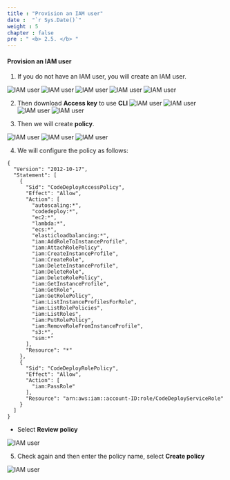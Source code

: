 ```yaml
---
title : "Provision an IAM user"
date :  "`r Sys.Date()`" 
weight : 5
chapter : false
pre : " <b> 2.5. </b> "
---
```


#### Provision an IAM user

1. If you do not have an IAM user, you will create an IAM user.

![IAM user](/images/2/2.5/1.png)
![IAM user](/images/2/2.5/2.png)
![IAM user](/images/2/2.5/3.png)
![IAM user](/images/2/2.5/4.png)
![IAM user](/images/2/2.5/5.png)

2. Then download **Access key** to use **CLI**
![IAM user](/images/2/2.5/6.png)
![IAM user](/images/2/2.5/7.png)
![IAM user](/images/2/2.5/8.png)
![IAM user](/images/2/2.5/9.png)



3. Then we will create **policy**.

![IAM user](/images/2/2.5/14.png)
![IAM user](/images/2/2.5/10.png)
![IAM user](/images/2/2.5/11.png)

4. We will configure the policy as follows:

```
{
  "Version": "2012-10-17",
  "Statement": [
    {
      "Sid": "CodeDeployAccessPolicy",
      "Effect": "Allow",
      "Action": [
        "autoscaling:*",
        "codedeploy:*",
        "ec2:*",
        "lambda:*",
        "ecs:*",
        "elasticloadbalancing:*",
        "iam:AddRoleToInstanceProfile",
        "iam:AttachRolePolicy",
        "iam:CreateInstanceProfile",
        "iam:CreateRole",
        "iam:DeleteInstanceProfile",
        "iam:DeleteRole",
        "iam:DeleteRolePolicy",
        "iam:GetInstanceProfile",
        "iam:GetRole",
        "iam:GetRolePolicy",
        "iam:ListInstanceProfilesForRole",
        "iam:ListRolePolicies",
        "iam:ListRoles",
        "iam:PutRolePolicy",
        "iam:RemoveRoleFromInstanceProfile",
        "s3:*",
        "ssm:*"
      ],
      "Resource": "*"
    },
    {
      "Sid": "CodeDeployRolePolicy",
      "Effect": "Allow",
      "Action": [
        "iam:PassRole"
      ],
      "Resource": "arn:aws:iam::account-ID:role/CodeDeployServiceRole"
    }
  ]
}
```

- Select **Review policy**

![IAM user](/images/2/2.5/12.png)

5. Check again and then enter the policy name, select **Create policy**

![IAM user](/images/2/2.5/13.png)